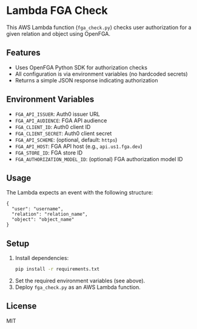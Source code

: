# Lambda FGA Check

This AWS Lambda function (`fga_check.py`) checks user authorization for a given relation and object using OpenFGA.

## Features
- Uses OpenFGA Python SDK for authorization checks
- All configuration is via environment variables (no hardcoded secrets)
- Returns a simple JSON response indicating authorization

## Environment Variables
- `FGA_API_ISSUER`: Auth0 issuer URL
- `FGA_API_AUDIENCE`: FGA API audience
- `FGA_CLIENT_ID`: Auth0 client ID
- `FGA_CLIENT_SECRET`: Auth0 client secret
- `FGA_API_SCHEME`: (optional, default: `https`)
- `FGA_API_HOST`: FGA API host (e.g., `api.us1.fga.dev`)
- `FGA_STORE_ID`: FGA store ID
- `FGA_AUTHORIZATION_MODEL_ID`: (optional) FGA authorization model ID

## Usage
The Lambda expects an event with the following structure:
```
{
  "user": "username",
  "relation": "relation_name",
  "object": "object_name"
}
```

## Setup
1. Install dependencies:
   ```bash
   pip install -r requirements.txt
   ```
2. Set the required environment variables (see above).
3. Deploy `fga_check.py` as an AWS Lambda function.

## License
MIT 